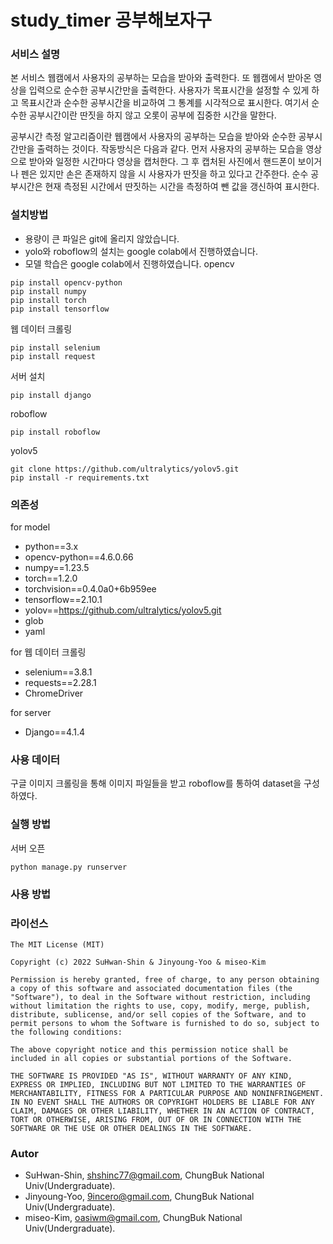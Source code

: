 # study_timer 공부해보자구

### 서비스 설명

본 서비스 웹캠에서 사용자의 공부하는 모습을 받아와 출력한다. 또 웹캠에서 받아온 영상을 입력으로 순수한 공부시간만을 출력한다. 사용자가 목표시간을 설정할 수 있게 하고 목표시간과 순수한 공부시간을 비교하여 그 통계를 시각적으로 표시한다. 여기서 순수한 공부시간이란 딴짓을 하지 않고 오롯이 공부에 집중한 시간을 말한다.

 공부시간 측정 알고리즘이란 웹캠에서 사용자의 공부하는 모습을 받아와 순수한 공부시간만을 출력하는 것이다. 작동방식은 다음과 같다. 먼저 사용자의 공부하는 모습을 영상으로 받아와 일정한 시간마다 영상을 캡처한다. 그 후 캡처된 사진에서 핸드폰이 보이거나 펜은 있지만 손은 존재하지 않을 시 사용자가 딴짓을 하고 있다고 간주한다. 순수 공부시간은 현재 측정된 시간에서 딴짓하는 시간을 측정하여 뺀 값을 갱신하여 표시한다. 

### 설치방법

 - 용량이 큰 파일은 git에 올리지 않았습니다.
 - yolo와 roboflow의 설치는 google colab에서 진행하였습니다.
 - 모델 학습은 google colab에서 진행하였습니다.
opencv
 ```
 pip install opencv-python
 pip install numpy
 pip install torch
 pip install tensorflow
 ```
웹 데이터 크롤링
 ```
 pip install selenium
 pip install request
 ```
서버 설치
 ```
 pip install django
 ```
roboflow
 ```
pip install roboflow 
 ```
yolov5
 ```
git clone https://github.com/ultralytics/yolov5.git
pip install -r requirements.txt
 ```
 
### 의존성

for model
 - python==3.x
 - opencv-python==4.6.0.66
 - numpy==1.23.5
 - torch==1.2.0
 - torchvision==0.4.0a0+6b959ee
 - tensorflow==2.10.1
 - yolov==https://github.com/ultralytics/yolov5.git
 - glob
 - yaml
 
for 웹 데이터 크롤링
 - selenium==3.8.1
 - requests==2.28.1
 - ChromeDriver
 
for server
 - Django==4.1.4

### 사용 데이터

구글 이미지 크롤링을 통해 이미지 파일들을 받고 roboflow를 통하여 dataset을 구성하였다.

### 실행 방법

서버 오픈
 ```
python manage.py runserver
 ```
 
### 사용 방법


### 라이선스
 ```
The MIT License (MIT)

Copyright (c) 2022 SuHwan-Shin & Jinyoung-Yoo & miseo-Kim

Permission is hereby granted, free of charge, to any person obtaining a copy of this software and associated documentation files (the "Software"), to deal in the Software without restriction, including without limitation the rights to use, copy, modify, merge, publish, distribute, sublicense, and/or sell copies of the Software, and to permit persons to whom the Software is furnished to do so, subject to the following conditions:

The above copyright notice and this permission notice shall be included in all copies or substantial portions of the Software.

THE SOFTWARE IS PROVIDED "AS IS", WITHOUT WARRANTY OF ANY KIND, EXPRESS OR IMPLIED, INCLUDING BUT NOT LIMITED TO THE WARRANTIES OF MERCHANTABILITY, FITNESS FOR A PARTICULAR PURPOSE AND NONINFRINGEMENT. IN NO EVENT SHALL THE AUTHORS OR COPYRIGHT HOLDERS BE LIABLE FOR ANY CLAIM, DAMAGES OR OTHER LIABILITY, WHETHER IN AN ACTION OF CONTRACT, TORT OR OTHERWISE, ARISING FROM, OUT OF OR IN CONNECTION WITH THE SOFTWARE OR THE USE OR OTHER DEALINGS IN THE SOFTWARE.

 ```
### Autor
 - SuHwan-Shin, shshinc77@gmail.com, ChungBuk National Univ(Undergraduate).
 - Jinyoung-Yoo, 9incero@gmail.com, ChungBuk National Univ(Undergraduate).
 - miseo-Kim, oasiwm@gmail.com, ChungBuk National Univ(Undergraduate).
